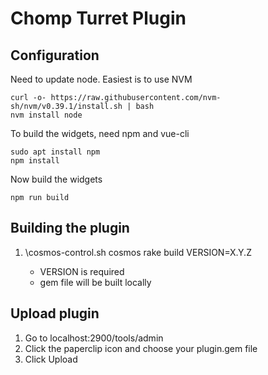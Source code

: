 # Chomp Turret Plugin

## Configuration

Need to update node.  Easiest is to use NVM

```
curl -o- https://raw.githubusercontent.com/nvm-sh/nvm/v0.39.1/install.sh | bash
nvm install node
```

To build the widgets, need npm and vue-cli

```
sudo apt install npm
npm install
```

Now build the widgets

```
npm run build
```

## Building the plugin

1. <Path to COSMOS installation>\cosmos-control.sh cosmos rake build VERSION=X.Y.Z
   - VERSION is required
   - gem file will be built locally

## Upload plugin

1. Go to localhost:2900/tools/admin
1. Click the paperclip icon and choose your plugin.gem file
1. Click Upload

